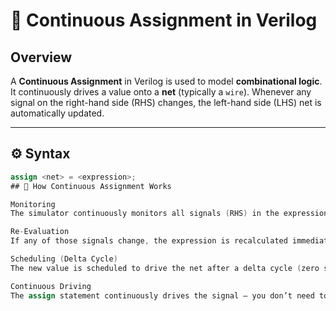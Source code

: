 # 🧩 Continuous Assignment in Verilog

## Overview
A **Continuous Assignment** in Verilog is used to model **combinational logic**.  
It continuously drives a value onto a **net** (typically a `wire`). Whenever any signal on the right-hand side (RHS) changes, the left-hand side (LHS) net is automatically updated.

---

## ⚙️ Syntax

```verilog
assign <net> = <expression>;
## 🔁 How Continuous Assignment Works

Monitoring
The simulator continuously monitors all signals (RHS) in the expression.

Re-Evaluation
If any of those signals change, the expression is recalculated immediately.

Scheduling (Delta Cycle)
The new value is scheduled to drive the net after a delta cycle (zero simulation time but ordered execution).

Continuous Driving
The assign statement continuously drives the signal — you don’t need to reassign it manually.
